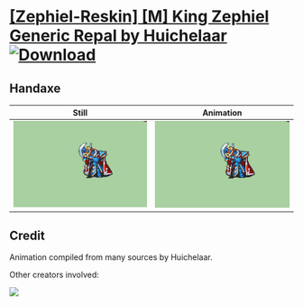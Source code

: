 # [\[Zephiel-Reskin\] \[M\] King Zephiel Generic Repal by Huichelaar](./) [![Download](https://img.shields.io/badge/Download--red?style=social&logo=github)](https://minhaskamal.github.io/DownGit/#/home?url=https://github.com/Klokinator/FE-Repo/tree/main/Battle%20Animations%2FInfantry%20-%20Knights%2C%20Generals%2C%20Armors%2F%5BZephiel-Reskin%5D%20%5BM%5D%20King%20Zephiel%20Generic%20Repal%20by%20Huichelaar%2F4.%20Handaxe)

## Handaxe

| Still | Animation |
| :---: | :-------: |
| ![Handaxe still](./Handaxe_000.png) | ![Handaxe](./Handaxe.gif) |

## Credit

Animation compiled from many sources by Huichelaar.

Other creators involved:

<img src="./Credits.png" />
